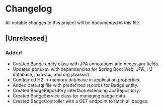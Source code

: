 # Changelog
All notable changes to this project will be documented in this file.

## [Unreleased]

### Added
- Created Badge entity class with JPA annotations and necessary fields.
- Updated pom.xml with dependencies for Spring Boot Web, JPA, H2 database, jaxb-api, and org.javassist.
- Configured H2 in-memory database in application.properties.
- Added data.sql file with predefined records for Badge entity.
- Created BadgeRepository interface extending JpaRepository.
- Created BadgeService class for managing badge data.
- Created BadgeController with a GET endpoint to fetch all badges.
